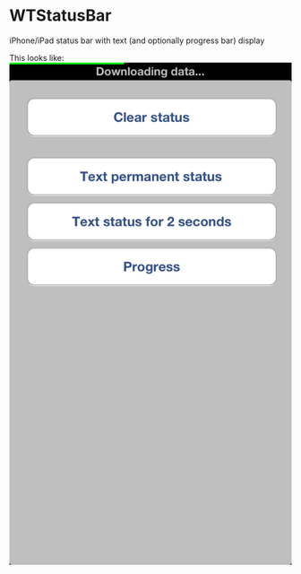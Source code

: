 # WTStatusBar

iPhone/iPad status bar with text (and optionally progress bar) display

This looks like:
![screenshot](screenshot.png)
